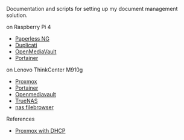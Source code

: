 Documentation and scripts for setting up my document management solution. 

on Raspberry Pi 4

* [Paperless NG](http://nas:8010)
* [Duplicati](http://nas:8200)
* [OpenMediaVault](http://nas)
* [Portainer](http://nas:9000)


on Lenovo ThinkCenter M910g

* [Proxmox](http://192.168.178.98:8006)
* [Portainer](http://docker-ct.local:9000)
* [Openmediavault](http://nas-vm.local)
* [TrueNAS](http://truenas.local)
* [nas filebrowser](http://nas-vm.local:3670)


References

* [Proxmox with DHCP](https://weblog.lkiesow.de/20220223-proxmox-test-machine-self-servic/proxmox-server-dhcp.html)